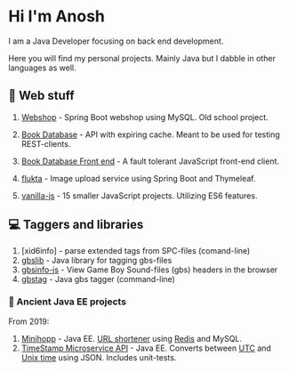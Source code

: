 # Hi I'm Anosh

I am a Java Developer focusing on back end development.

Here you will find my personal projects. Mainly Java but I dabble in other languages as well.


## 🔭 Web stuff

1. [Webshop](https://www.github.com/ullenius/webshop) - Spring Boot webshop using MySQL. Old school project.

2. [Book Database](https://www.github.com/ullenius/forverkliga-book-database) - API with expiring cache. Meant to be used for testing REST-clients.

3. [Book Database Front end](https://www.github.com/ullenius/book-api-js) - A fault tolerant JavaScript front-end client.

4. [flukta](https://github.com/ullenius/flukta) - Image upload service using Spring Boot and Thymeleaf.

5. [vanilla-js](https://www.github.com/ullenius/learn-vanilla-js) - 15 smaller JavaScript projects. Utilizing ES6 features.

## :computer: Taggers and libraries
1. [xid6info] - parse extended tags from SPC-files (comand-line)
2. [gbslib](https://www.github.com/ullenius/gbs-lib) - Java library for tagging gbs-files
3. [gbsinfo-js](https://github.com/ullenius/gbsinfo-js) - View Game Boy Sound-files (gbs) headers in the browser
4. [gbstag](https://github.com/ullenius/gbstag) - Java gbs tagger (command-line)


### :floppy_disk: Ancient Java EE projects
From 2019:

1. [Minihopp](https://www.github.com/ullenius/minihopp) - Java EE. [URL shortener](https://en.wikipedia.org/wiki/URL_shortening) using [Redis](https://en.wikipedia.org/wiki/Redis) and MySQL.
2. [TimeStamp Microservice API](https://www.github.com/ullenius/timestamp-microservice) - Java EE. Converts between [UTC](https://en.wikipedia.org/wiki/UTC) and [Unix time](https://en.wikipedia.org/wiki/Unix_time) using JSON. Includes unit-tests.

